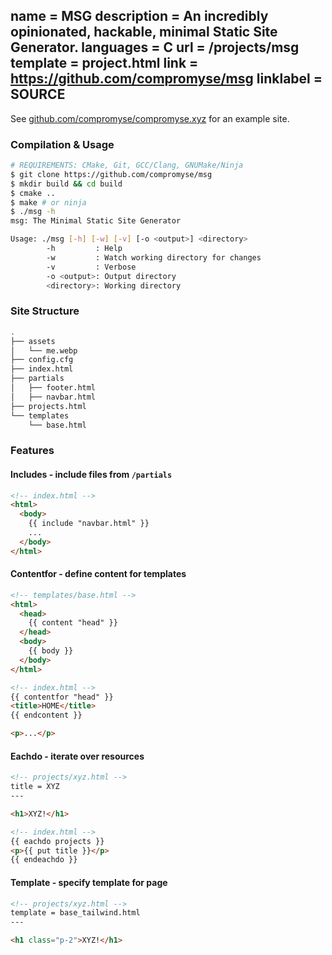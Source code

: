 name = MSG
description = An incredibly opinionated, hackable, minimal Static Site Generator.
languages = C
url = /projects/msg
template = project.html
link = https://github.com/compromyse/msg
linklabel = SOURCE
---

See [github.com/compromyse/compromyse.xyz](https://github.com/compromyse/compromyse.xyz) for an example site.

### Compilation & Usage
```sh
# REQUIREMENTS: CMake, Git, GCC/Clang, GNUMake/Ninja
$ git clone https://github.com/compromyse/msg
$ mkdir build && cd build
$ cmake ..
$ make # or ninja
$ ./msg -h
msg: The Minimal Static Site Generator

Usage: ./msg [-h] [-w] [-v] [-o <output>] <directory>
        -h         : Help
        -w         : Watch working directory for changes
        -v         : Verbose
        -o <output>: Output directory
        <directory>: Working directory
```

### Site Structure
```sh
.
├── assets
│   └── me.webp
├── config.cfg
├── index.html
├── partials
│   ├── footer.html
│   ├── navbar.html
├── projects.html
└── templates
    └── base.html
```

### Features

#### Includes - include files from `/partials`

```html
<!-- index.html -->
<html>
  <body>
    {{ include "navbar.html" }}
    ...
  </body>
</html>
```

#### Contentfor - define content for templates

```html
<!-- templates/base.html -->
<html>
  <head>
    {{ content "head" }}
  </head>
  <body>
    {{ body }}
  </body>
</html>

<!-- index.html -->
{{ contentfor "head" }}
<title>HOME</title>
{{ endcontent }}

<p>...</p>
```

#### Eachdo - iterate over resources
```html
<!-- projects/xyz.html -->
title = XYZ
---

<h1>XYZ!</h1>

<!-- index.html -->
{{ eachdo projects }}
<p>{{ put title }}</p>
{{ endeachdo }}
```

#### Template - specify template for page
```html
<!-- projects/xyz.html -->
template = base_tailwind.html
---

<h1 class="p-2">XYZ!</h1>
```
